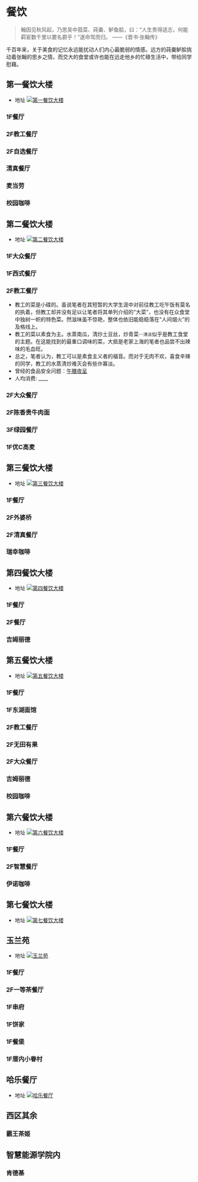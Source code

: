 # 餐饮
> 翰因见秋风起，乃思吴中菰菜、莼羹、鲈鱼脍，曰：“人生贵得适志，何能羁宦数千里以要名爵乎！”遂命驾而归。
——《晋书·张翰传》

千百年来，关于美食的记忆永远能扰动人们内心最脆弱的情感。远方的莼羹鲈脍挑动着张翰的思乡之情，而交大的食堂或许也能在远走他乡的忙碌生活中，带给同学慰藉。

## 第一餐饮大楼
- 地址
[![第一餐饮大楼](./diningImage/canteen1.png)](https://surl.amap.com/4xEsVev1keLz)
### 1F餐厅
### 2F教工餐厅
### 2F自选餐厅
### 清真餐厅
### 麦当劳
### 校园咖啡
## 第二餐饮大楼
- 地址
[![第二餐饮大楼](./diningImage/canteen2.png)](https://surl.amap.com/27O5Bh9437L)
### 1F大众餐厅
### 1F西式餐厅
### 2F教工餐厅
+ 教工的菜是小碟的。虽说笔者在其短暂的大学生涯中对前往教工吃午饭有莫名的执着，但教工却并没有足以让笔者将其单列介绍的“大菜”，也没有在众食堂中独树一帜的特色菜。然滋味虽不惊艳，整体也依旧能稳稳落在“人间烟火”的及格线上。
+ 教工的菜以素食为主。水蒸南瓜，清炒土豆丝，炒青菜···`清淡`似乎是教工食堂的主题。在这能找到的最重口调味的菜，大抵是老家上海的笔者也品尝不出辣味的毛血旺。
+ 总之，笔者认为，教工可以是素食主义者的福音。而对于无肉不欢，喜食辛辣的同学，教工的水蒸清炒难灭会有些许寡淡。
+ 曾经的食品安全问题：[午膳夜呈](https://shuiyuan.sjtu.edu.cn/t/topic/382703)
+ 人均消费: ____
### 2F大众餐厅
### 2F陈香贵牛肉面
### 3F绿园餐厅
### 1F优C高麦
## 第三餐饮大楼
- 地址
[![第三餐饮大楼](./diningImage/canteen3.png)](https://surl.amap.com/nBLxK5Xmb2T)
### 1F餐厅
### 2F外婆桥
### 2F清真餐厅
### 瑞幸咖啡
## 第四餐饮大楼
- 地址
[![第四餐饮大楼](./diningImage/canteen4.png)](https://surl.amap.com/nG123i944Ha)
### 1F餐厅
### 2F餐厅
### 吉姆丽德
## 第五餐饮大楼
- 地址
[![第五餐饮大楼](./diningImage/canteen5.png)](https://surl.amap.com/ljNF2sgRd9G)
### 1F餐厅
### 1F东湖面馆
### 2F教工餐厅
### 2F无田有果
### 2F大众餐厅
### 吉姆丽德
### 校园咖啡
## 第六餐饮大楼
- 地址
[![第六餐饮大楼](./diningImage/canteen6.png)](https://surl.amap.com/lrLhV3yKcuB)
### 1F餐厅
### 2F智慧餐厅
### 伊诺咖啡
## 第七餐饮大楼
- 地址
[![第七餐饮大楼](./diningImage/canteen7.png)](https://surl.amap.com/lssCYlO1ogws)

## 玉兰苑
- 地址
[![玉兰苑](./diningImage/yulan.png)](https://surl.amap.com/Wpna1n2a3S)
### 1F餐厅
### 2F一等茶餐厅
### 1F串府
### 1F饼家
### 1F餐堡
### 1F厝内小眷村
## 哈乐餐厅
- 地址
[![哈乐餐厅](./diningImage/hale.png)](https://surl.amap.com/quqeydPn7Cf)

## 西区其余
### 霸王茶姬

## 智慧能源学院内
### 肯德基